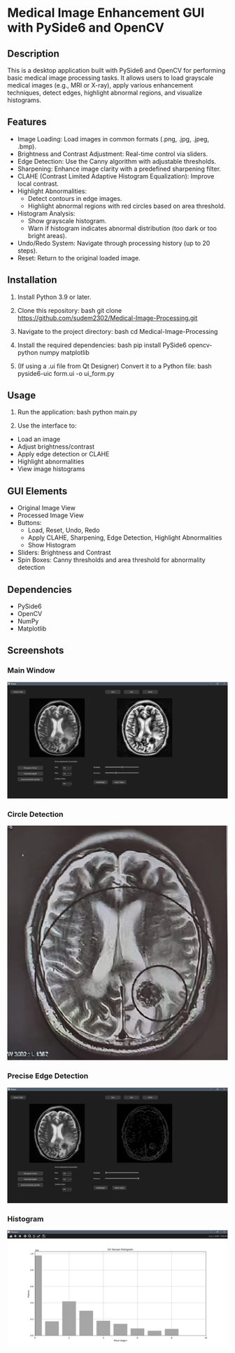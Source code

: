 # Medical Image Enhancement GUI with PySide6 and OpenCV

## Description
This is a desktop application built with PySide6 and OpenCV for performing basic medical image processing tasks. It allows users to load grayscale medical images (e.g., MRI or X-ray), apply various enhancement techniques, detect edges, highlight abnormal regions, and visualize histograms.

## Features
- Image Loading: Load images in common formats (.png, .jpg, .jpeg, .bmp).
- Brightness and Contrast Adjustment: Real-time control via sliders.
- Edge Detection: Use the Canny algorithm with adjustable thresholds.
- Sharpening: Enhance image clarity with a predefined sharpening filter.
- CLAHE (Contrast Limited Adaptive Histogram Equalization): Improve local contrast.
- Highlight Abnormalities:
  - Detect contours in edge images.
  - Highlight abnormal regions with red circles based on area threshold.
- Histogram Analysis:
  - Show grayscale histogram.
  - Warn if histogram indicates abnormal distribution (too dark or too bright areas).
- Undo/Redo System: Navigate through processing history (up to 20 steps).
- Reset: Return to the original loaded image.

## Installation
1. Install Python 3.9 or later.

2. Clone this repository:
bash
git clone https://github.com/sudem2302/Medical-Image-Processing.git

3. Navigate to the project directory:
bash
cd Medical-Image-Processing

4. Install the required dependencies:
bash
pip install PySide6 opencv-python numpy matplotlib

5. (If using a .ui file from Qt Designer) Convert it to a Python file:
bash
pyside6-uic form.ui -o ui_form.py

## Usage
1. Run the application:
bash
python main.py

2. Use the interface to:
- Load an image
- Adjust brightness/contrast
- Apply edge detection or CLAHE
- Highlight abnormalities
- View image histograms

## GUI Elements
- Original Image View
- Processed Image View
- Buttons:
  - Load, Reset, Undo, Redo
  - Apply CLAHE, Sharpening, Edge Detection, Highlight Abnormalities
  - Show Histogram
- Sliders: Brightness and Contrast
- Spin Boxes: Canny thresholds and area threshold for abnormality detection

## Dependencies
- PySide6
- OpenCV
- NumPy
- Matplotlib

## Screenshots

### Main Window
![Main Window](screenshots/app.png)

### Circle Detection
![Edge Detection](screenshots/detect.jpg)

### Precise Edge Detection
![Edge Detection](screenshots/edge.png)

### Histogram
![Histogram](screenshots/histogram.png)




